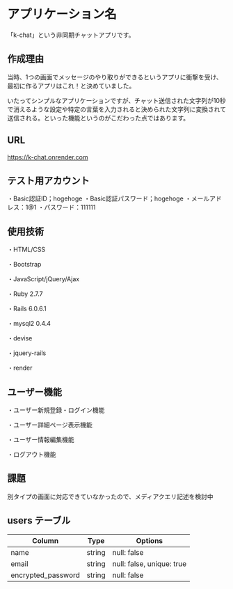 # アプリケーション名

「k-chat」という非同期チャットアプリです。

## 作成理由

当時、1つの画面でメッセージのやり取りができるというアプリに衝撃を受け、最初に作るアプリはこれ！と決めていました。

いたってシンプルなアプリケーションですが、チャット送信された文字列が10秒で消えるような設定や特定の言葉を入力されると決められた文字列に変換されて送信される。といった機能というのがこだわった点ではあります。

## URL

https://k-chat.onrender.com

## テスト用アカウント

・Basic認証ID；hogehoge
・Basic認証パスワード；hogehoge
・メールアドレス：1@1
・パスワード：111111

## 使用技術

・HTML/CSS

・Bootstrap

・JavaScript/jQuery/Ajax

・Ruby 2.7.7

・Rails 6.0.6.1

・mysql2 0.4.4

・devise

・jquery-rails

・render

## ユーザー機能

・ユーザー新規登録・ログイン機能

・ユーザー詳細ページ表示機能

・ユーザー情報編集機能

・ログアウト機能

## 課題

別タイプの画面に対応できていなかったので、メディアクエリ記述を検討中


## users テーブル

| Column              | Type   | Options                             |
| ------------------- | ------ | ----------------------------------- |
| name                | string | null: false                         |
| email               | string | null: false, unique: true           |
| encrypted_password  | string | null: false                         |
